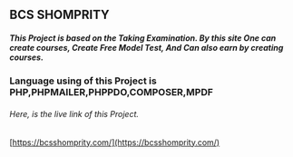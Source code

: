 ## BCS SHOMPRITY

##### This Project is based on the Taking Examination. By this site One can create courses, Create Free Model Test, And Can also earn by creating courses.

### Language using of this Project is PHP,PHPMAILER,PHPPDO,COMPOSER,MPDF

###### Here, is the live link of this Project.
[https://bcsshomprity.com/](https://bcsshomprity.com/)